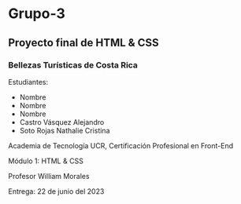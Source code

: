 # Grupo-3
## Proyecto final de HTML & CSS
### Bellezas Turísticas de Costa Rica

Estudiantes:
* Nombre
* Nombre
* Nombre
* Castro Vásquez Alejandro
* Soto Rojas Nathalie Cristina

Academia de Tecnología UCR, Certificación Profesional en Front-End

Módulo 1: HTML & CSS

Profesor William Morales

Entrega: 22 de junio del 2023
